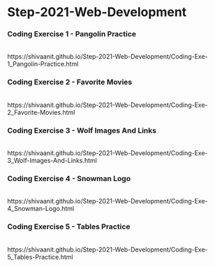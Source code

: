 # Step-2021-Web-Development
<h3>Coding Exercise 1 - Pangolin Practice</h3>
<br>
https://shivaanit.github.io/Step-2021-Web-Development/Coding-Exe-1_Pangolin-Practice.html

<h3>Coding Exercise 2 - Favorite Movies</h3>
<br>
https://shivaanit.github.io/Step-2021-Web-Development/Coding-Exe-2_Favorite-Movies.html

<h3>Coding Exercise 3 - Wolf Images And Links</h3>
<br>
https://shivaanit.github.io/Step-2021-Web-Development/Coding-Exe-3_Wolf-Images-And-Links.html

<h3>Coding Exercise 4 - Snowman Logo</h3>
<br>
https://shivaanit.github.io/Step-2021-Web-Development/Coding-Exe-4_Snowman-Logo.html

<h3>Coding Exercise 5 - Tables Practice</h3>
<br>
https://shivaanit.github.io/Step-2021-Web-Development/Coding-Exe-5_Tables-Practice.html
